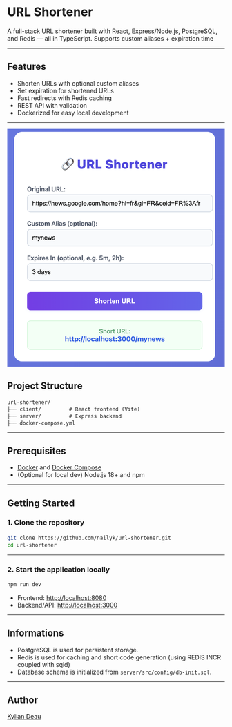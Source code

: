 # URL Shortener

A full-stack URL shortener built with React, Express/Node.js, PostgreSQL, and Redis — all in TypeScript.
Supports custom aliases + expiration time

---

## Features

- Shorten URLs with optional custom aliases
- Set expiration for shortened URLs
- Fast redirects with Redis caching
- REST API with validation
- Dockerized for easy local development

---

![App Home Screen](./resources/homescreen.png)

## Project Structure

```
url-shortener/
├── client/         # React frontend (Vite)
├── server/         # Express backend
├── docker-compose.yml
```

---

## Prerequisites

- [Docker](https://www.docker.com/) and [Docker Compose](https://docs.docker.com/compose/)
- (Optional for local dev) Node.js 18+ and npm

---

## Getting Started

### 1. Clone the repository

```sh
git clone https://github.com/nailyk/url-shortener.git
cd url-shortener
```

---

### 2. Start the application locally

```sh
npm run dev
```

- Frontend: [http://localhost:8080](http://localhost:8080)
- Backend/API: [http://localhost:3000](http://localhost:3000)

---

## Informations

- PostgreSQL is used for persistent storage.
- Redis is used for caching and short code generation (using REDIS INCR coupled with sqid)
- Database schema is initialized from `server/src/config/db-init.sql`.

---

## Author

[Kylian Deau](https://github.com/nailyk)
